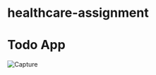 # healthcare-assignment

<h1>Todo App </h1>

![Capture](https://user-images.githubusercontent.com/95909861/165849913-e0f02c45-cd7f-46ed-8f17-c92d65f9a1ff.PNG)
<!-- ![Capture](https://user-images.githubusercontent.com/95909861/165849935-06f17480-5042-49a8-ae6f-05c0c2fbbfda.PNG) -->
